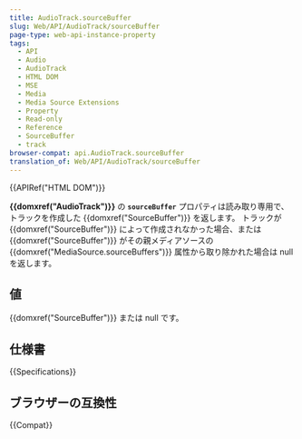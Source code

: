 ```yaml
---
title: AudioTrack.sourceBuffer
slug: Web/API/AudioTrack/sourceBuffer
page-type: web-api-instance-property
tags:
  - API
  - Audio
  - AudioTrack
  - HTML DOM
  - MSE
  - Media
  - Media Source Extensions
  - Property
  - Read-only
  - Reference
  - SourceBuffer
  - track
browser-compat: api.AudioTrack.sourceBuffer
translation_of: Web/API/AudioTrack/sourceBuffer
---
```

{{APIRef("HTML DOM")}}

**{{domxref("AudioTrack")}}** の **`sourceBuffer`** プロパティは読み取り専用で、トラックを作成した {{domxref("SourceBuffer")}} を返します。 トラックが {{domxref("SourceBuffer")}} によって作成されなかった場合、または {{domxref("SourceBuffer")}} がその親メディアソースの {{domxref("MediaSource.sourceBuffers")}} 属性から取り除かれた場合は null を返します。

## 値

{{domxref("SourceBuffer")}} または null です。

## 仕様書

{{Specifications}}

## ブラウザーの互換性

{{Compat}}
